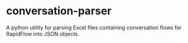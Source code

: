 # conversation-parser

A python utility for parsing Excel files containing conversation flows for RapidFlow into JSON objects.
